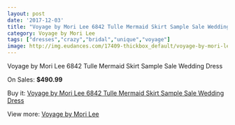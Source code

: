 ```yaml
---
layout: post
date: '2017-12-03'
title: "Voyage by Mori Lee 6842 Tulle Mermaid Skirt Sample Sale Wedding Dress"
category: Voyage by Mori Lee
tags: ["dresses","crazy","bridal","unique","voyage"]
image: http://img.eudances.com/17409-thickbox_default/voyage-by-mori-lee-6842-tulle-mermaid-skirt-sample-sale-wedding-dress.jpg
---
```

Voyage by Mori Lee 6842 Tulle Mermaid Skirt Sample Sale Wedding Dress

On Sales: **$490.99**
<a href="https://www.eudances.com/en/voyage-by-mori-lee/5085-voyage-by-mori-lee-6842-tulle-mermaid-skirt-sample-sale-wedding-dress.html"><amp-img layout="responsive" width="600" height="600" src="//img.eudances.com/17409-thickbox_default/voyage-by-mori-lee-6842-tulle-mermaid-skirt-sample-sale-wedding-dress.jpg" alt="Voyage by Mori Lee 6842 Tulle Mermaid Skirt Sample Sale Wedding Dress 0" /></a>
<a href="https://www.eudances.com/en/voyage-by-mori-lee/5085-voyage-by-mori-lee-6842-tulle-mermaid-skirt-sample-sale-wedding-dress.html"><amp-img layout="responsive" width="600" height="600" src="//img.eudances.com/17410-thickbox_default/voyage-by-mori-lee-6842-tulle-mermaid-skirt-sample-sale-wedding-dress.jpg" alt="Voyage by Mori Lee 6842 Tulle Mermaid Skirt Sample Sale Wedding Dress 1" /></a>

Buy it: [Voyage by Mori Lee 6842 Tulle Mermaid Skirt Sample Sale Wedding Dress](https://www.eudances.com/en/voyage-by-mori-lee/5085-voyage-by-mori-lee-6842-tulle-mermaid-skirt-sample-sale-wedding-dress.html "Voyage by Mori Lee 6842 Tulle Mermaid Skirt Sample Sale Wedding Dress")

View more: [Voyage by Mori Lee](https://www.eudances.com/en/47-voyage-by-mori-lee "Voyage by Mori Lee")